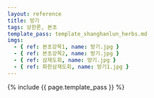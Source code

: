 ```yaml
---
layout: reference
title: 방기
tags: 상한론, 본초
template_pass: template_shanghanlun_herbs.md
imgs:
  - { ref: 본초강목1, name: 방기.jpg }
  - { ref: 본초강목2, name: 방기.jpg }
  - { ref: 삼재도회, name: 방기.jpg }
  - { ref: 화한삼재도회, name: 방기1.jpg }
---
```


{% include {{ page.template_pass }} %}
